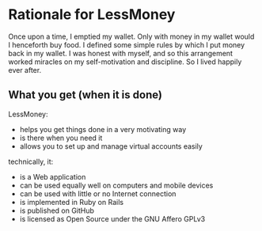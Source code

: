 Rationale for LessMoney
=======================

Once upon a time, I emptied my wallet. Only with money in my wallet would I
henceforth buy food. I defined some simple rules by which I put money back in
my wallet. I was honest with myself, and so this arrangement worked miracles
on my self-motivation and discipline. So I lived happily ever after.

What you get (when it is done)
------------------------------

LessMoney:
- helps you get things done in a very motivating way
- is there when you need it
- allows you to set up and manage virtual accounts easily

technically, it:
- is a Web application
- can be used equally well on computers and mobile devices
- can be used with little or no Internet connection
- is implemented in Ruby on Rails
- is published on GitHub
- is licensed as Open Source under the GNU Affero GPLv3
